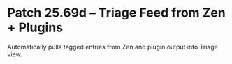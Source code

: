 # Patch 25.69d – Triage Feed from Zen + Plugins

Automatically pulls tagged entries from Zen and plugin output into Triage view.
